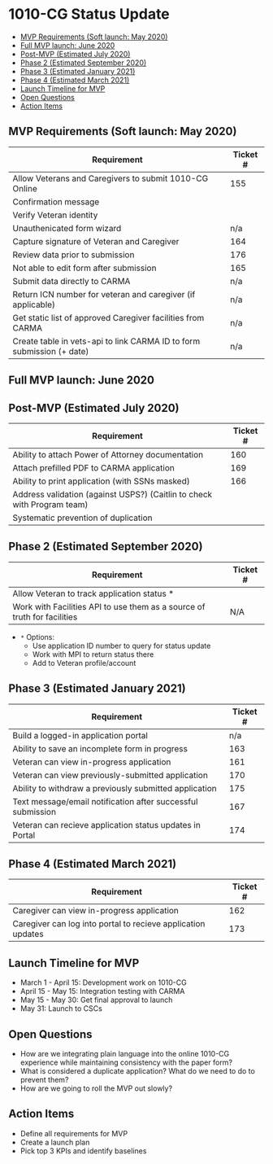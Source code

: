 # 1010-CG Status Update

  * [MVP Requirements (Soft launch: May 2020)](#mvp-requirements--soft-launch--may-2020-)
  * [Full MVP launch: June 2020](#full-mvp-launch--june-2020)
  * [Post-MVP (Estimated July 2020)](#post-mvp--estimated-july-2020-)
  * [Phase 2 (Estimated September 2020)](#phase-2--estimated-september-2020-)
  * [Phase 3 (Estimated January 2021)](#phase-3--estimated-january-2021-)
  * [Phase 4 (Estimated March 2021)](#phase-4--estimated-march-2021-)
  * [Launch Timeline for MVP](#launch-timeline-for-mvp)
  * [Open Questions](#open-questions)
  * [Action Items](#action-items)


## MVP Requirements (Soft launch: May 2020)
| Requirement | Ticket # |
| --- | --- | 
| Allow Veterans and Caregivers to submit 1010-CG Online| 155|
| Confirmation message |
| Verify Veteran identity |
| Unauthenicated form wizard |n/a|
| Capture signature of Veteran and Caregiver | 164 |
| Review data prior to submission | 176 |
| Not able to edit form after submission| 165 |
| Submit data directly to CARMA | n/a |
| Return ICN number for veteran and caregiver (if applicable)| n/a|
| Get static list of approved Caregiver facilities from CARMA|n/a
| Create table in vets-api to link CARMA ID to form submission (+ date)| n/a

 ## Full MVP launch: June 2020 

## Post-MVP (Estimated July 2020)
| Requirement | Ticket # |
| --- | ---| 
| Ability to attach Power of Attorney documentation| 160|
| Attach prefilled PDF to CARMA application | 169 |
| Ability to print application (with SSNs masked) | 166 |
| Address validation (against USPS?) (Caitlin to check with Program team)| 
| Systematic prevention of duplication | 

## Phase 2 (Estimated September 2020) 
| Requirement | Ticket # |
| --- | ---| 
| Allow Veteran to track application status *  |
| Work with Facilities API to use them as a source of truth for facilities| N/A |
- `*` Options: 
  - Use application ID number to query for status update
  - Work with MPI to return status there
  - Add to Veteran profile/account

## Phase 3 (Estimated January 2021)
| Requirement | Ticket # |
| --- | ---| 
| Build a logged-in application portal | n/a |
| Ability to save an incomplete form in progress | 163 |
| Veteran can view in-progress application| 161 |
| Veteran can view previously-submitted  application| 170 |
| Ability to withdraw a previously submitted application | 175|
| Text message/email notification after successful submission | 167 |
| Veteran can recieve application status updates in Portal  | 174|

## Phase 4 (Estimated March 2021)
| Requirement | Ticket # |
| --- | ---| 
| Caregiver can view in-progress application| 162 |
| Caregiver can log into portal to recieve application updates | 173 |

## Launch Timeline for MVP
- March 1 - April 15: Development work on 1010-CG 
- April 15 - May 15: Integration testing with CARMA
- May 15 - May 30: Get final approval to launch
- May 31: Launch to CSCs


## Open Questions
- How are we integrating plain language into the online 1010-CG experience while maintaining consistency with the paper form?
- What is considered a duplicate application? What do we need to do to prevent them?
- How are we going to roll the MVP out slowly?

## Action Items
- Define all requirements for MVP
- Create a launch plan
- Pick top 3 KPIs and identify baselines



